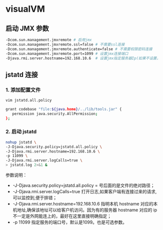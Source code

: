 # visualVM

## 启动 JMX 参数

```bash
-Dcom.sun.management.jmxremote # 启用jmx
-Dcom.sun.management.jmxremote.ssl=false # 不需要ssl连接
-Dcom.sun.management.jmxremote.authenticate=false # 不需要权限密码连接
-Dcom.sun.management.jmxremote.port=1099 # 设置jmx连接端口
-Djava.rmi.server.hostname=192.168.10.6  # 设置jmx指定服务器Ip(如果不设置，则默认是本地localhost)
```

## jstatd 连接

### 1. 添加配置文件

```bash
vim jstatd.all.policy

grant codebase "file:${java.home}/../lib/tools.jar" {
   permission java.security.AllPermission;
};
```

### 2. 启动 jstatd

```bash
nohup jstatd \
-J-Djava.security.policy=jstatd.all.policy \
-J-Djava.rmi.server.hostname=192.168.10.6 \
-p 11099 \
-J-Djava.rmi.server.logCalls=true \
> jstatd.log 2>&1 &
```

参数说明：

- -J-Djava.security.policy=jstatd.all.policy = 号后面的是文件的绝对路径；
- -J-Djava.rmi.server.logCalls=true 打开日志,如果客户端有连接过来的请求,可以监控到,便于排错；
- -J-Djava.rmi.server.hostname=192.168.10.6 指明本机 hostname 对应的本机地址,确保该地址可以给客户机访问。因为有的服务器 hostname 对应的 ip 不一定是外网能连上的，最好在这里直接明确指定；
- -p 11099 指定服务的端口号，默认是1099。也是可选参数。